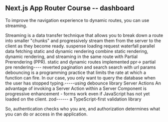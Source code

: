 ## Next.js App Router Course -- dashboard

To improve the navigation experience to dynamic routes, you can use streaming.

Streaming is a data transfer technique that allows you to break down a route into smaller "chunks" and progressively stream them from the server to the client as they become ready.
suspense
loading
request waterfall
parallel data fetching
static and dynamic rendering
combine static rendering, dynamic rendering, and streaming in the same route with Partial Prerendering (PPR).
static and dynamic routes
implemented ppr-> partial pre rendering---- reverted
pagination and search
search with url params
debouncing is a programming practice that limits the rate at which a function can fire. In our case, you only want to query the database when the user has stopped typing.-----using debounce library
Server Actions
An advantage of invoking a Server Action within a Server Component is progressive enhancement - forms work even if JavaScript has not yet loaded on the client. 
zod------ a TypeScript-first validation library

So, authentication checks who you are, and authorization determines what you can do or access in the application.


